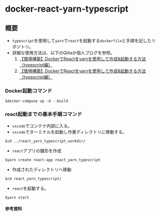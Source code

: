 # docker-react-yarn-typescript
## 概要
- `typescript`を使用して`yarn`で`react`を起動する`dockerfile`と手順を記したリポジトリ。
- 詳細な使用方法は、以下のQiitaか個人ブログを参照。
	1. [【環境構築】DockerでReactをyarnを使用して作成&起動する方法（typescript編）](https://qiita.com/takuma-1234/items/4dfb947ba02d2bdc3ae8)
	2. [【環境構築】DockerでReactをyarnを使用して作成&起動する方法（typescript編）](https://takuma-tech.com/2023/07/13/592/)
    
### Docker起動コマンド
```bash:
$docker-compose up -d --build
```
### react起動までの基本手順コマンド
- `vscode`でコンテナ内部に入る。
- `vscode`でターミナルを起動し作業ディレクトリに移動する。
```bash:
$cd ../react_yarn_typescript_workdir/
```
- `react`アプリの雛形を作成
```bash:
$yarn create react-app react_yarn_typescript
```
- 作成されたディレクトリへ移動
```bash:
$cd react_yarn_typescript/
```
- `react`を起動する。
```bash:
$yarn start
```
#### 参考資料
